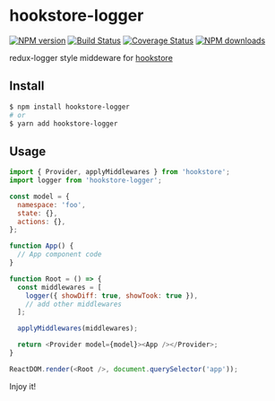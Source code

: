 # hookstore-logger

[![NPM version](https://img.shields.io/npm/v/hookstore-logger.svg?style=flat)](https://npmjs.org/package/hookstore-logger)
[![Build Status](https://img.shields.io/travis/react-kit/hookstore.svg?style=flat)](https://travis-ci.org/react-kit/hookstore)
[![Coverage Status](https://img.shields.io/coveralls/react-kit/hookstore.svg?style=flat)](https://coveralls.io/r/react-kit/hookstore)
[![NPM downloads](http://img.shields.io/npm/dm/hookstore-logger.svg?style=flat)](https://npmjs.org/package/hookstore-logger)

redux-logger style middeware for [hookstore](https://github.com/react-kit/hookstore.git)

## Install

```bash
$ npm install hookstore-logger
# or
$ yarn add hookstore-logger
```

## Usage

```javascript
import { Provider, applyMiddlewares } from 'hookstore';
import logger from 'hookstore-logger';

const model = {
  namespace: 'foo',
  state: {},
  actions: {},
};

function App() {
  // App component code
}

function Root = () => {
  const middlewares = [
    logger({ showDiff: true, showTook: true }),
    // add other middlewares
  ];

  applyMiddlewares(middlewares);

  return <Provider model={model}><App /></Provider>;
}

ReactDOM.render(<Root />, document.querySelector('app'));
```

Injoy it!
